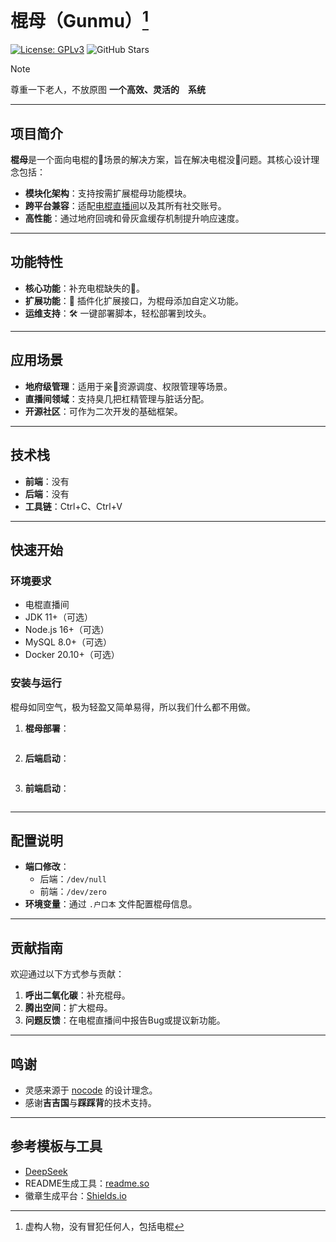 # 棍母（Gunmu）[^1]
[![License: GPLv3](https://img.shields.io/badge/License-GPLv3-green.svg)](https://www.gnu.org/licenses/gpl-3.0.html) ![GitHub Stars](https://img.shields.io/github/stars/byddybbyd/Gunmu?style=social)
> [!NOTE]
> 尊重一下老人，不放原图
**一个高效、灵活的&emsp;系统**

---

## 项目简介
**棍母**是一个面向电棍的🐎场景的解决方案，旨在解决电棍没🐎问题。其核心设计理念包括：
- **模块化架构**：支持按需扩展棍母功能模块。
- **跨平台兼容**：适配[电棍直播间](https://douyu.com/12306)以及其所有社交账号。
- **高性能**：通过地府回魂和骨灰盒缓存机制提升响应速度。

---

## 功能特性
- **核心功能**：补充电棍缺失的🐎。
- **扩展功能**：🔧 插件化扩展接口，为棍母添加自定义功能。
- **运维支持**：🛠️ 一键部署脚本，轻松部署到坟头。

---

## 应用场景
- **地府级管理**：适用于亲🐎资源调度、权限管理等场景。
- **直播间领域**：支持臭几把杠精管理与脏话分配。
- **开源社区**：可作为二次开发的基础框架。

---

## 技术栈
- **前端**：没有
- **后端**：没有
- **工具链**：Ctrl+C、Ctrl+V

---

## 快速开始

### 环境要求
- 电棍直播间
- JDK 11+（可选）
- Node.js 16+（可选）
- MySQL 8.0+（可选）
- Docker 20.10+（可选）

### 安装与运行
棍母如同空气，极为轻盈又简单易得，所以我们什么都不用做。
1. **棍母部署**：
   ```
   ```

2. **后端启动**：
   ```
   ```

3. **前端启动**：
   ```
   ```

---

## 配置说明
- **端口修改**：
  - 后端：`/dev/null`
  - 前端：`/dev/zero`
- **环境变量**：通过 `.户口本` 文件配置棍母信息。

---

## 贡献指南
欢迎通过以下方式参与贡献：
1. **呼出二氧化碳**：补充棍母。
2. **腾出空间**：扩大棍母。
3. **问题反馈**：在电棍直播间中报告Bug或提议新功能。

---

## 鸣谢
- 灵感来源于 [nocode](https://github.com/kelseyhightower/nocode) 的设计理念。
- 感谢**吉吉国**与**踩踩背**的技术支持。

---

## 参考模板与工具
- [DeepSeek](https://deepseek.com/)
- README生成工具：[readme.so](https://readme.so/cn)
- 徽章生成平台：[Shields.io](https://shields.io/)

[^1]: 虚构人物，没有冒犯任何人，包括电棍